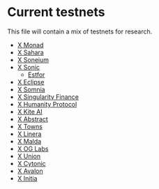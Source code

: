 # Current testnets

This file will contain a mix of testnets for research.

- [X Monad](https://x.com/monad_xyz)
- [X Sahara](https://x.com/SaharaLabsAI)
- [X Soneium](https://x.com/soneium)
- [X Sonic](https://x.com/SonicLabs)
    - [Estfor](https://estfor.com/)
- [X Eclipse](https://x.com/EclipseFND)
- [X Somnia](https://quest.somnia.network/)
- [X Singularity Finance](https://singularityfinance.ai/)
- [X Humanity Protocol](https://testnet.humanity.org/)
- [X Kite AI](https://testnet.gokite.ai/quests)
- [X Abstract](https://www.abs.xyz/)
- [X Towns]()
- [X Linera]()
- [X Malda]()
- [X OG Labs]()
- [X Union]()
- [X Cytonic]()
- [X Avalon]()
- [X Initia]()
